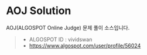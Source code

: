 # AOJ Solution
AOJ(ALGOSPOT Online Judge) 문제 풀이 소스입니다.

>   - ALGOSPOT ID : vividswan
>   - https://www.algospot.com/user/profile/56024
